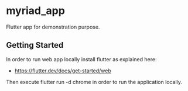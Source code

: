 # myriad_app

Flutter app for demonstration purpose.

## Getting Started

In order to run web app locally install flutter as explained here:
- https://flutter.dev/docs/get-started/web

Then execute flutter run -d chrome in order to run the application locally.
